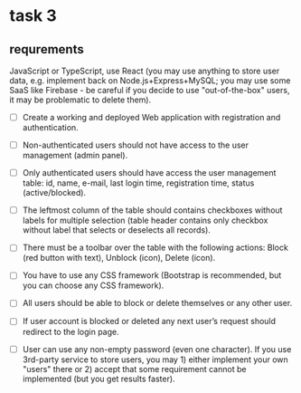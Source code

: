 # task 3





## requrements

 JavaScript or TypeScript, use React (you may use anything to store user data, e.g. implement back on Node.js+Express+MySQL; you may use some SaaS like Firebase - be careful  if you decide to use "out-of-the-box" users, it may be problematic to delete them).
- [ ] Create a working and deployed Web application with registration and authentication.
- [ ] Non-authenticated users should not have access to the user management (admin panel).
- [ ] Only authenticated users should have access the user management table: id, name, e-mail, last login time, registration time, status (active/blocked).

- [ ] The leftmost column of the table should contains checkboxes without labels for multiple selection (table header contains only checkbox without label that selects or deselects all records).

- [ ] There must be a toolbar over the table with the following actions: Block (red button with text), Unblock (icon), Delete (icon).

- [ ] You have to use any CSS framework (Bootstrap is recommended, but you can choose any CSS framework).

- [ ] All users should be able to block or delete themselves or any other user.

- [ ] If user account is blocked or deleted any next user’s request should redirect to the login page.

- [ ] User can use any non-empty password (even one character). If you use 3rd-party service to store users, you may 1) either implement your own "users" there or 2) accept that some requirement cannot be implemented (but you get results faster).
